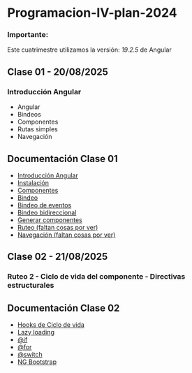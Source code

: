 # Programacion-IV-plan-2024

### Importante:
Este cuatrimestre utilizamos la versión: *19.2.5* de Angular

## Clase 01 - 20/08/2025

### Introducción Angular
-   Angular
-   Bindeos
-   Componentes
-   Rutas simples
-   Navegación

## Documentación Clase 01

- [Introducción Angular](https://angular.dev/)
- [Instalación](https://angular.dev/installation)
- [Componentes](https://angular.dev/guide/components)
- [Bindeo](https://angular.dev/guide/templates/binding)
- [Bindeo de eventos](https://angular.dev/guide/templates/event-listeners)
- [Bindeo bidireccional](https://angular.dev/guide/templates/two-way-binding)
- [Generar componentes](https://angular.dev/cli/generate/component)
- [Ruteo (faltan cosas por ver)](https://angular.dev/guide/routing/common-router-tasks)
- [Navegación (faltan cosas por ver)](https://angular.dev/guide/routing/router-tutorial)

## Clase 02 - 21/08/2025

### Ruteo 2 - Ciclo de vida del componente - Directivas estructurales

## Documentación Clase 02

- [Hooks de Ciclo de vida](https://angular.dev/guide/components/lifecycle)
- [Lazy loading](https://angular.dev/guide/routing/define-routes#lazily-loaded-components)
- [@if](https://angular.dev/api/core/@if)
- [@for](https://angular.dev/api/core/@for)
- [@switch](https://angular.dev/api/core/@switch)
- [NG Bootstrap](https://ng-bootstrap.github.io/#/home)

